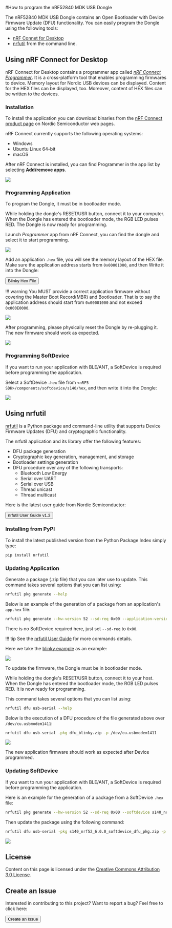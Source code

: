 #How to program the nRF52840 MDK USB Dongle

The nRF52840 MDK USB Dongle contains an Open Bootloader with Device Firmware Update (DFU) functionality. You can easily program the Dongle using the following tools:

* [nRF Connet for Desktop](https://www.nordicsemi.com/eng/Products/Bluetooth-low-energy/nRF-Connect-for-Desktop)
* [nrfutil](https://github.com/NordicSemiconductor/pc-nrfutil/) from the command line.

## Using nRF Connect for Desktop

nRF Connect for Desktop contains a programmer app called [*nRF Connect Programmer*](https://github.com/NordicSemiconductor/pc-nrfconnect-programmer). It is a cross-platform tool that enables programming firmwares to device. Memory layout for Nordic USB devices can be displayed. Content for the HEX files can be displayed, too. Moreover, content of HEX files can be written to the devices.

### Installation

To install the application you can download binaries from the [nRF Connect product page](https://www.nordicsemi.com/eng/Products/Bluetooth-low-energy/nRF-Connect-for-Desktop) on Nordic Semiconductor web pages.

nRF Connect currently supports the following operating systems:

* Windows
* Ubuntu Linux 64-bit
* macOS

After nRF Connect is installed, you can find Programmer in the app list by selecting **Add/remove apps**.

![](images/install-nrf-connect-programmer.png)

### Programming Application

To program the Dongle, it must be in bootloader mode.

While holding the dongle's RESET/USR button, connect it to your computer. When the Dongle has entered the bootloader mode, the RGB LED pulses RED. The Dongle is now ready for programming.

Launch *Programmer* app from nRF Connect, you can find the dongle and select it to start programming.

![](images/launching-programmer.png)

Add an application `.hex` file, you will see the memory layout of the HEX file. Make sure the application address starts from `0x00001000`, and then Write it into the Dongle:

<a href="https://github.com/makerdiary/nrf52840-mdk-usb-dongle/tree/master/examples/nrf5-sdk/blinky/hex"><button data-md-color-primary="marsala">Blinky Hex File</button></a>

!!! warning
	You MUST provide a correct application firmware without covering the Master Boot Record(MBR) and Bootloader. That is to say the application address should start from `0x00001000` and not exceed `0x000E0000`.

![](images/adding-hex-file.png)

After programming, please physically reset the Dongle by re-plugging it. The new firmware should work as expected.

![](images/blinky_example.jpg)

### Programming SoftDevice

If you want to run your application with BLE/ANT, a SoftDevice is required before programming the application. 

Select a SoftDevice `.hex` file from `<nRF5 SDK>/components/softdevice/s140/hex`, and then write it into the Dongle:

![](images/programming-softdevice.png)

## Using nrfutil

[nrfutil](https://github.com/NordicSemiconductor/pc-nrfutil) is a Python package and command-line utility that supports Device Firmware Updates (DFU) and cryptographic functionality.

The nrfutil application and its library offer the following features:

* DFU package generation
* Cryptographic key generation, management, and storage
* Bootloader settings generation
* DFU procedure over any of the following transports:
  	- Bluetooth Low Energy
	- Serial over UART
	- Serial over USB
	- Thread unicast
	- Thread multicast

Here is the latest user guide from Nordic Semiconductor:

<a href="http://infocenter.nordicsemi.com/pdf/nrfutil_v1.3.pdf"><button data-md-color-primary="marsala">nrfutil User Guide v1.3</button></a>

### Installing from PyPI

To install the latest published version from the Python Package Index simply type:

``` sh
pip install nrfutil
```

### Updating Application

Generate a package (.zip file) that you can later use to update. This command takes several options that you can list using:

``` sh
nrfutil pkg generate --help
```

Below is an example of the generation of a package from an application's `app.hex` file:

``` sh
nrfutil pkg generate --hw-version 52 --sd-req 0x00 --application-version 1 --application app.hex  app_dfu_package.zip
```

There is no SoftDevice required here, just set `--sd-req` to `0x00`.

!!! tip
    See the [nrfutil User Guide](http://infocenter.nordicsemi.com/pdf/nrfutil_v1.3.pdf) for more commands details.

Here we take the [blinky example](https://github.com/makerdiary/nrf52840-mdk-usb-dongle/tree/master/examples/nrf5-sdk/blinky/hex) as an example:

![](images/generating-dfu-package.png)

To update the firmware, the Dongle must be in bootloader mode.

While holding the dongle's RESET/USR button, connect it to your host. When the Dongle has entered the bootloader mode, the RGB LED pulses RED. It is now ready for programming.

This command takes several options that you can list using:

``` sh
nrfutil dfu usb-serial --help
```

Below is the execution of a DFU procedure of the file generated above over `/dev/cu.usbmodem1411`:

``` sh
nrfutil dfu usb-serial -pkg dfu_blinky.zip -p /dev/cu.usbmodem1411
```

![](images/nrfutil-programming.png)

The new application firmware should work as expected after Device programmed.

### Updating SoftDevice

If you want to run your application with BLE/ANT, a SoftDevice is required before programming the application. 

Here is an example for the generation of a package from a SoftDevice `.hex` file:

``` sh
nrfutil pkg generate --hw-version 52 --sd-req 0x00 --softdevice s140_nrf52_6.0.0_softdevice.hex --sd-id 0xA9 s140_nrf52_6.0.0_softdevice_dfu_pkg.zip
```

Then update the package using the following command:

``` sh
nrfutil dfu usb-serial -pkg s140_nrf52_6.0.0_softdevice_dfu_pkg.zip -p /dev/cu.usbmodem1411
```

![](images/nrfutil-sd-programming.png)


## License
Content on this page is licensed under the [Creative Commons Attribution 3.0 License](https://creativecommons.org/licenses/by/3.0/).


## Create an Issue

Interested in contributing to this project? Want to report a bug? Feel free to click here:

<a href="https://github.com/makerdiary/nrf52840-mdk-usb-dongle/issues/new"><button data-md-color-primary="marsala"><i class="fa fa-github"></i> Create an Issue</button></a>

